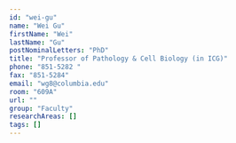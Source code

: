 ```yaml
---
id: "wei-gu"
name: "Wei Gu"
firstName: "Wei"
lastName: "Gu"
postNominalLetters: "PhD"
title: "Professor of Pathology & Cell Biology (in ICG)"
phone: "851-5282 "
fax: "851-5284"
email: "wg8@columbia.edu"
room: "609A"
url: ""
group: "Faculty"
researchAreas: []
tags: []
---
```

